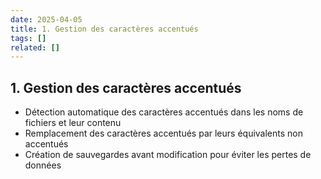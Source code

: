 ```yaml
---
date: 2025-04-05
title: 1. Gestion des caractères accentués
tags: []
related: []
---
```


## 1. Gestion des caractères accentués

- Détection automatique des caractères accentués dans les noms de fichiers et leur contenu
- Remplacement des caractères accentués par leurs équivalents non accentués
- Création de sauvegardes avant modification pour éviter les pertes de données

##

